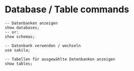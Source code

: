# Database / Table commands

```
-- Datenbanken anzeigen
show databases;
-- or: 
show schemas;

-- Datenbank verwenden / wechseln 
use sakila;

-- Tabellen für ausgewählte Datenbanken anzeigen
show tables;
